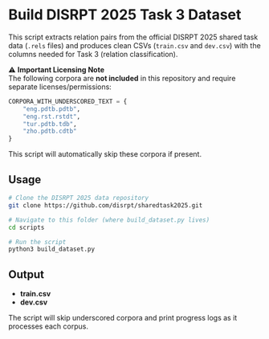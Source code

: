 # Build DISRPT 2025 Task 3 Dataset

This script extracts relation pairs from the official DISRPT 2025 shared task data
(`.rels` files) and produces clean CSVs (`train.csv` and `dev.csv`) with the
columns needed for Task 3 (relation classification).

⚠️ **Important Licensing Note**  
The following corpora are **not included** in this repository and require
separate licenses/permissions:

```python
CORPORA_WITH_UNDERSCORED_TEXT = {
    "eng.pdtb.pdtb",
    "eng.rst.rstdt",
    "tur.pdtb.tdb",
    "zho.pdtb.cdtb"
}
```
This script will automatically skip these corpora if present.

## Usage

```bash
# Clone the DISRPT 2025 data repository
git clone https://github.com/disrpt/sharedtask2025.git

# Navigate to this folder (where build_dataset.py lives)
cd scripts

# Run the script
python3 build_dataset.py
```

## Output

- **train.csv**
- **dev.csv** 

The script will skip underscored corpora and print progress logs as it processes each corpus.
